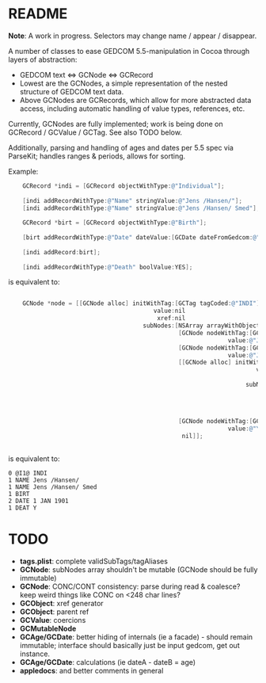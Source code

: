# README #

**Note**: A work in progress. Selectors may change name / appear / disappear.

A number of classes to ease GEDCOM 5.5-manipulation in Cocoa through layers of abstraction:

* GEDCOM text <=> GCNode <=> GCRecord
* Lowest are the GCNodes, a simple representation of the nested structure of GEDCOM text data.
* Above GCNodes are GCRecords, which allow for more abstracted data access, including automatic handling of value types, references, etc.

Currently, GCNodes are fully implemented; work is being done on GCRecord / GCValue / GCTag. See also TODO below.

Additionally, parsing and handling of ages and dates per 5.5 spec via ParseKit; handles ranges & periods, allows for sorting.

Example:

``` objective-c
    GCRecord *indi = [GCRecord objectWithType:@"Individual"];
    
    [indi addRecordWithType:@"Name" stringValue:@"Jens /Hansen/"];
    [indi addRecordWithType:@"Name" stringValue:@"Jens /Hansen/ Smed"];
    
    GCRecord *birt = [GCRecord objectWithType:@"Birth"];
    
    [birt addRecordWithType:@"Date" dateValue:[GCDate dateFromGedcom:@"1 JAN 1901"]];
    
    [indi addRecord:birt];
    
    [indi addRecordWithType:@"Death" boolValue:YES];
```

is equivalent to:

``` objective-c

    GCNode *node = [[GCNode alloc] initWithTag:[GCTag tagCoded:@"INDI"] 
                                         value:nil
                                          xref:nil
                                      subNodes:[NSArray arrayWithObjects:
                                                [GCNode nodeWithTag:[GCTag tagCoded:@"NAME"] 
                                                              value:@"Jens /Hansen/ Smed"],
                                                [GCNode nodeWithTag:[GCTag tagCoded:@"NAME"] 
                                                              value:@"Jens /Hansen/"],
                                                [[GCNode alloc] initWithTag:[GCTag tagCoded:@"BIRT"] 
                                                                      value:nil
                                                                       xref:nil
                                                                   subNodes:[NSArray arrayWithObjects:
                                                                             [GCNode nodeWithTag:[GCTag tagCoded:@"DATE"]
                                                                                                           value:@"1 JAN 1901"],
                                                                              nil]
                                                                             ],
                                                [GCNode nodeWithTag:[GCTag tagCoded:@"DEAT"] 
                                                              value:@"Y"],
                                                 nil]];
    

```

is equivalent to:

```
0 @I1@ INDI
1 NAME Jens /Hansen/
1 NAME Jens /Hansen/ Smed
1 BIRT
2 DATE 1 JAN 1901
1 DEAT Y
```

# TODO #

* **tags.plist**: complete validSubTags/tagAliases
* **GCNode**: subNodes array shouldn't be mutable (GCNode should be fully immutable)
* **GCNode**: CONC/CONT consistency: parse during read & coalesce? keep weird things like CONC on <248 char lines?
* **GCObject**: xref generator
* **GCObject**: parent ref
* **GCValue**: coercions
* **GCMutableNode**
* **GCAge/GCDate**: better hiding of internals (ie a facade) - should remain immutable; interface should basically just be input gedcom, get out instance.
* **GCAge/GCDate**: calculations (ie dateA - dateB = age)
* **appledocs**: and better comments in general
